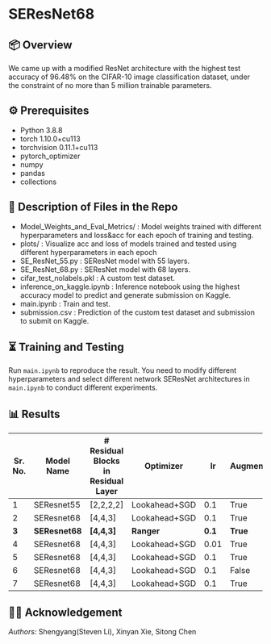 # SEResNet68
## 📦 Overview
We came up with a modified ResNet architecture with the highest test accuracy of 96.48% on the
CIFAR-10 image classification dataset, under the constraint
of no more than 5 million trainable parameters.

## ⚙️ Prerequisites

- Python 3.8.8
- torch 1.10.0+cu113
- torchvision 0.11.1+cu113
- pytorch_optimizer
- numpy
- pandas
- collections

## 🏁 Description of Files in the Repo

- Model_Weights_and_Eval_Metrics/ : Model weights trained with different hyperparameters and loss&acc for each epoch of training and testing.
- plots/ : Visualize acc and loss of models trained and tested using different hyperparameters in each epoch
- SE_ResNet_55.py : SEResNet model with 55 layers.
- SE_ResNet_68.py : SEResNet model with 68 layers.
- cifar_test_nolabels.pkl : A custom test dataset.
- inference_on_kaggle.ipynb : Inference notebook using the highest accuracy model to predict and generate submission on Kaggle.
- main.ipynb : Train and test.
- submission.csv : Prediction of the custom test dataset and submission to submit on Kaggle.

## ⏳ Training and Testing
Run `main.ipynb` to reproduce the result.
You need to modify different hyperparameters and select different network SEResNet architectures in `main.ipynb` to conduct different experiments.


## 📊 Results
| Sr. No. | Model Name   | # Residual Blocks in Residual Layer | Optimizer       | lr   | Augmentation | Gradient Clip | Batch Size | Params | Test Acc | File Link                                                                                                                                                         |
|---------|--------------|-------------------------------------|-----------------|------|--------------|---------------|------------|--------|----------|-------------------------------------------------------------------------------------------------------------------------------------------------------------------|
| 1       | SEResnet55   | [2,2,2,2]                           | Lookahead+SGD   | 0.1  | True         | True          | 32         | 4.99M  | 95.81%   | [LINK](https://github.com/Mypainismorethanyours/SEResNet68/tree/main/Model_Weights_and_Eval_Metrics/4residual_layers_model)                                       |
| 2       | SEResnet68   | [4,4,3]                             | Lookahead+SGD          | 0.1  | True         | True          | 32         | 4.70M  | 96.28%   | [LINK](https://github.com/Mypainismorethanyours/SEResNet68/tree/main/Model_Weights_and_Eval_Metrics/batch_size32_model)                                           |
| **3**   | **SEResnet68** | **[4,4,3]**                       | **Ranger** | **0.1** | **True**     | **True**      | **128**      | **4.70M** | **96.48%** | [**LINK**](https://github.com/Mypainismorethanyours/SEResNet68/tree/main/Model_Weights_and_Eval_Metrics/best_acc_model)                                          |
| 4       | SEResnet68   | [4,4,3]                             | Lookahead+SGD   | 0.01 | True         | True          | 32         | 4.70M  | 96.23%   | [LINK](https://github.com/Mypainismorethanyours/SEResNet68/tree/main/Model_Weights_and_Eval_Metrics/lr0.01_model)                                                 |
| 5       | SEResnet68   | [4,4,3]                             | Lookahead+SGD   | 0.1  | True         | True          | 32         | 4.70M  | 95.67%   | [LINK](https://github.com/Mypainismorethanyours/SEResNet68/tree/main/Model_Weights_and_Eval_Metrics/sgd_model)                                                    |
| 6       | SEResnet68   | [4,4,3]                             | Lookahead+SGD   | 0.1  | False        | True          | 32         | 4.70M  | 91.82%   | [LINK](https://github.com/Mypainismorethanyours/SEResNet68/tree/main/Model_Weights_and_Eval_Metrics/without_aug_model)                                            |
| 7       | SEResnet68   | [4,4,3]                             | Lookahead+SGD   | 0.1  | True         | False         | 32         | 4.70M  | 95.80%   | [LINK](https://github.com/Mypainismorethanyours/SEResNet68/tree/main/Model_Weights_and_Eval_Metrics/without_gradient_model)                                      |


## 👩‍⚖️ Acknowledgement
*Authors:* Shengyang(Steven Li), Xinyan Xie, Sitong Chen 
